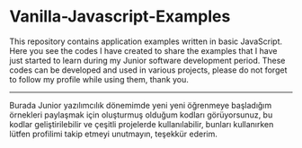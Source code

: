 # Vanilla-Javascript-Examples
 This repository contains application examples written in basic JavaScript.
Here you see the codes I have created to share the examples that I have just started to learn during my Junior software development period. These codes can be developed and used in various projects, please do not forget to follow my profile while using them, thank you.

---------------------------------------------------------------------------------------------------------------------------------------

Burada Junior yazılımcılık dönemimde yeni yeni öğrenmeye başladığım örnekleri paylaşmak için oluşturmuş olduğum kodları görüyorsunuz, bu kodlar geliştirilebilir ve çeşitli projelerde kullanılabilir, bunları kullanırken lütfen profilimi takip etmeyi unutmayın, teşekkür ederim.
